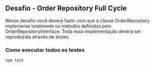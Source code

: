 ## Desafio - Order Repository Full Cycle

Nesse desafio você deverá fazer com que a classe OrderRepository implemente totalmente os métodos definidos pelo OrderRepositoryInterface. Toda essa implementação deverá ser reproduzida através de testes.

### Como executar todos os testes

```
npm test
```
